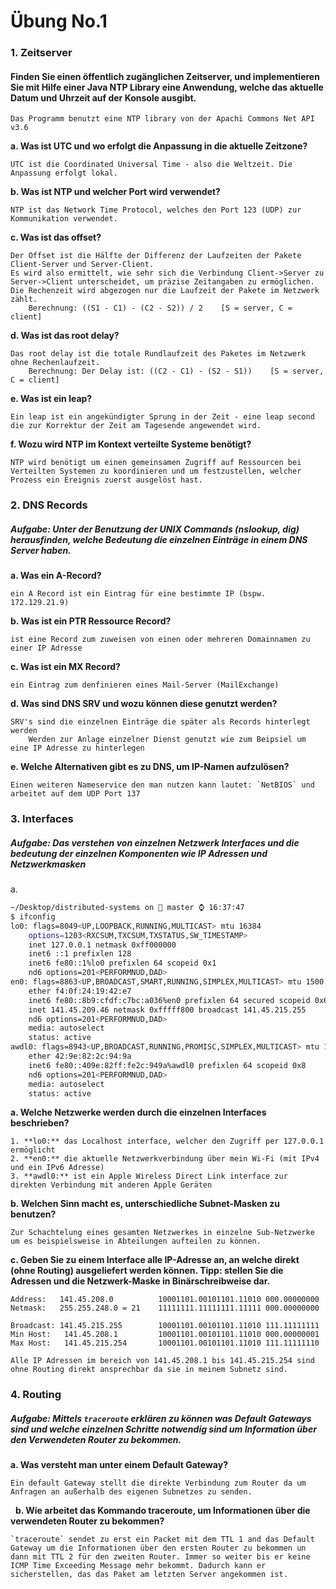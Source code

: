 # Übung No.1 

### 1. Zeitserver
#### Finden Sie einen öffentlich zugänglichen Zeitserver, und implementieren Sie mit Hilfe einer Java NTP Library eine Anwendung, welche das aktuelle Datum und Uhrzeit auf der Konsole ausgibt.
    Das Programm benutzt eine NTP library von der Apachi Commons Net API v3.6

  **a. Was ist UTC und wo erfolgt die Anpassung in die aktuelle Zeitzone?**
  
    UTC ist die Coordinated Universal Time - also die Weltzeit. Die Anpassung erfolgt lokal.
    
  **b. Was ist NTP und welcher Port wird verwendet?**
  
    NTP ist das Network Time Protocol, welches den Port 123 (UDP) zur Kommunikation verwendet.
    
  **c. Was ist das offset?**
  
    Der Offset ist die Hälfte der Differenz der Laufzeiten der Pakete Client-Server und Server-Client.
    Es wird also ermittelt, wie sehr sich die Verbindung Client->Server zu Server->Client unterscheidet, um präzise Zeitangaben zu ermöglichen.
    Die Rechenzeit wird abgezogen nur die Laufzeit der Pakete im Netzwerk zählt.
        Berechnung: ((S1 - C1) - (C2 - S2)) / 2    [S = server, C = client]
	
  **d. Was ist das root delay?**
  
    Das root delay ist die totale Rundlaufzeit des Paketes im Netzwerk ohne Rechenlaufzeit.
        Berechnung: Der Delay ist: ((C2 - C1) - (S2 - S1))    [S = server, C = client]
	
  **e. Was ist ein leap?**
  
    Ein leap ist ein angekündigter Sprung in der Zeit - eine leap second die zur Korrektur der Zeit am Tagesende angewendet wird.
    
  **f. Wozu wird NTP im Kontext verteilte Systeme benötigt?**
  
    NTP wird benötigt um einen gemeinsamen Zugriff auf Ressourcen bei Verteilten Systemen zu koordinieren und um festzustellen, welcher Prozess ein Ereignis zuerst ausgelöst hast.

### 2. DNS Records
##### Aufgabe: Unter der Benutzung der UNIX Commands (nslookup, dig) herausfinden, welche Bedeutung die einzelnen Einträge in einem DNS Server haben.

  **a. Was ein A-Record?**
  
	ein A Record ist ein Eintrag für eine bestimmte IP (bspw. 172.129.21.9)
  
  **b. Was ist ein PTR Ressource Record?**
 
  	ist eine Record zum zuweisen von einen oder mehreren Domainnamen zu einer IP Adresse
  
  **c. Was ist ein MX Record?**
  
  	ein Eintrag zum denfinieren eines Mail-Server (MailExchange)
  
  **d. Was sind DNS SRV und wozu können diese genutzt werden?**
  
  	SRV's sind die einzelnen Einträge die später als Records hinterlegt werden
     	Werden zur Anlage einzelner Dienst genutzt wie zum Beipsiel um eine IP Adresse zu hinterlegen
     
  
 **e. Welche Alternativen gibt es zu DNS, um IP-Namen aufzulösen?**
 
 	Einen weiteren Nameservice den man nutzen kann lautet: `NetBIOS` und arbeitet auf dem UDP Port 137
  
### 3. Interfaces
##### Aufgabe: Das verstehen von einzelnen Netzwerk Interfaces und die bedeutung der einzelnen Komponenten wie IP Adressen und Netzwerkmasken
  a.
  
```sh
~/Desktop/distributed-systems on  master ⌚ 16:37:47
$ ifconfig
lo0: flags=8049<UP,LOOPBACK,RUNNING,MULTICAST> mtu 16384
	options=1203<RXCSUM,TXCSUM,TXSTATUS,SW_TIMESTAMP>
	inet 127.0.0.1 netmask 0xff000000
	inet6 ::1 prefixlen 128
	inet6 fe80::1%lo0 prefixlen 64 scopeid 0x1
	nd6 options=201<PERFORMNUD,DAD>
en0: flags=8863<UP,BROADCAST,SMART,RUNNING,SIMPLEX,MULTICAST> mtu 1500
	ether f4:0f:24:19:42:e7
	inet6 fe80::8b9:cfdf:c7bc:a036%en0 prefixlen 64 secured scopeid 0x6
	inet 141.45.209.46 netmask 0xfffff800 broadcast 141.45.215.255
	nd6 options=201<PERFORMNUD,DAD>
	media: autoselect
	status: active
awdl0: flags=8943<UP,BROADCAST,RUNNING,PROMISC,SIMPLEX,MULTICAST> mtu 1484
	ether 42:9e:82:2c:94:9a
	inet6 fe80::409e:82ff:fe2c:949a%awdl0 prefixlen 64 scopeid 0x8
	nd6 options=201<PERFORMNUD,DAD>
	media: autoselect
	status: active
```

  **a. Welche Netzwerke werden durch die einzelnen Interfaces beschrieben?**

  	1. **lo0:** das Localhost interface, welcher den Zugriff per 127.0.0.1 ermöglicht
  	2. **en0:** die aktuelle Netzwerkverbindung über mein Wi-Fi (mit IPv4 und ein IPv6 Adresse)
  	3. **awdl0:** ist ein Apple Wireless Direct Link interface zur direkten Verbindung mit anderen Apple Geräten

**b. Welchen Sinn macht es, unterschiedliche Subnet-Masken zu benutzen?**

	Zur Schachtelung eines gesamten Netzwerkes in einzelne Sub-Netzwerke um es beispielsweise in Abteilungen aufteilen zu können.

**c. Geben Sie zu einem Interface alle IP-Adresse an, an welche direkt (ohne Routing) ausgeliefert
werden können. Tipp: stellen Sie die Adressen und die Netzwerk-Maske in Binärschreibweise
dar.**

	
	Address:   141.45.208.0          10001101.00101101.11010 000.00000000
	Netmask:   255.255.248.0 = 21    11111111.11111111.11111 000.00000000

	Broadcast: 141.45.215.255        10001101.00101101.11010 111.11111111
	Min Host:   141.45.208.1         10001101.00101101.11010 000.00000001
	Max Host:   141.45.215.254       10001101.00101101.11010 111.11111110
	
	Alle IP Adressen im bereich von 141.45.208.1 bis 141.45.215.254 sind ohne Routing direkt ansprechbar da sie in meinem Subnetz sind.


### 4. Routing
##### Aufgabe: Mittels `traceroute` erklären zu können was Default Gateways sind und welche einzelnen Schritte notwendig sind um Information über den Verwendeten Router zu bekommen.

   **a. Was versteht man unter einem Default Gateway?**
   
 	Ein default Gateway stellt die direkte Verbindung zum Router da um Anfragen an außerhalb des eigenen Subnetzes zu senden.
   
   **b. Wie arbeitet das Kommando traceroute, um Informationen über die verwendeten Router zu
bekommen?** 

	`traceroute` sendet zu erst ein Packet mit dem TTL 1 and das Default Gateway um die Informationen über den ersten Router zu bekommen un dann mit TTL 2 für den zweiten Router. Immer so weiter bis er keine ICMP Time Exceeding Message mehr bekommt. Dadurch kann er sicherstellen, das das Paket am letzten Server angekommen ist.
